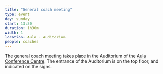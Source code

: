 ```yaml
---
title: "General coach meeting"
type: event
day: sunday
start: 13:30
duration: 1h30m
width: 1
location: Aula - Auditorium
people: coaches
---
```


The general coach meeting takes place in the Auditorium of the [Aula Conference Centre](https://iamap.tudelft.nl/en/poi/aula-conference-center/).
The entrance of the Auditorium is on the top floor, and indicated on the signs.
